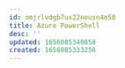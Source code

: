 ```yaml
---
id: omjrlvdgb7ux22nousn4m50
title: Azure PowerShell
desc: ''
updated: 1656085340858
created: 1656085333256
---
```


